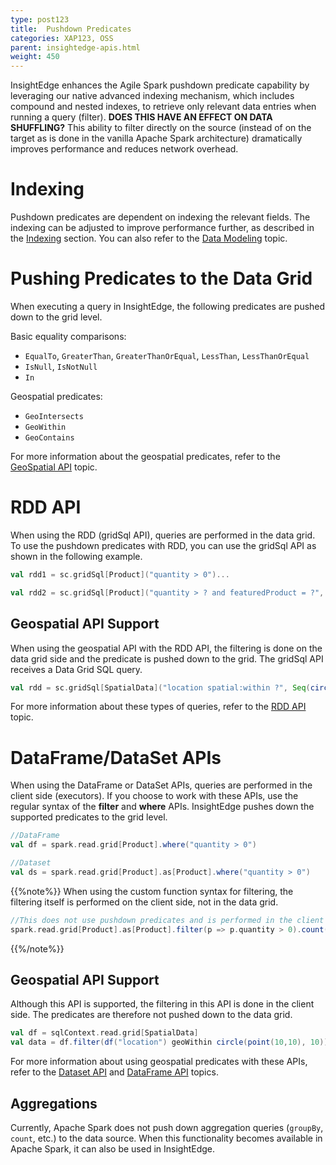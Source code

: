 ```yaml
---
type: post123
title:  Pushdown Predicates
categories: XAP123, OSS
parent: insightedge-apis.html
weight: 450
---
```


InsightEdge enhances the Agile Spark pushdown predicate capability by leveraging our native advanced indexing mechanism, which includes compound and nested indexes, to retrieve only relevant data entries when running a query (filter). **DOES THIS HAVE AN EFFECT ON DATA SHUFFLING?** This ability to filter directly on the source (instead of on the target as is done in the vanilla Apache Spark architecture) dramatically improves performance and reduces network overhead.

# Indexing

Pushdown predicates are dependent on indexing the relevant fields. The indexing can be adjusted to improve performance further, as described in the [Indexing](./indexing-overview.html) section. You can also refer to the [Data Modeling](./insightedge-modeling.html) topic.

# Pushing Predicates to the Data Grid

When executing a query in InsightEdge, the following predicates are pushed down to the grid level.

Basic equality comparisons:

- `EqualTo`, `GreaterThan`, `GreaterThanOrEqual`, `LessThan`, `LessThanOrEqual`
- `IsNull`, `IsNotNull`
- `In`

Geospatial predicates: 

- `GeoIntersects`
- `GeoWithin`
- `GeoContains`

For more information about the geospatial predicates, refer to the [GeoSpatial API](./insightedge-geospatial.html) topic.


# RDD API

When using the RDD (gridSql API), queries are performed in the data grid. To use the pushdown predicates with RDD, you can use the gridSql API as shown in the following example.


```scala
val rdd1 = sc.gridSql[Product]("quantity > 0")...

val rdd2 = sc.gridSql[Product]("quantity > ? and featuredProduct = ?", Seq(10, true))
```


## Geospatial API Support

When using the geospatial API with the RDD API, the filtering is done on the data grid side and the predicate is pushed down to the grid. The gridSql API receives a Data Grid SQL query. 


```scala
val rdd = sc.gridSql[SpatialData]("location spatial:within ?", Seq(circle(point(10,10), 10)))
```

For more information about these types of queries, refer to the [RDD API](./insightedge-rdd.html) topic.


# DataFrame/DataSet APIs

When using the DataFrame or DataSet APIs, queries are performed in the client side (executors). If you choose to work with these APIs, use the regular syntax of the **filter** and **where** APIs. InsightEdge pushes down the supported predicates to the grid level.

```scala
//DataFrame
val df = spark.read.grid[Product].where("quantity > 0")

//Dataset
val ds = spark.read.grid[Product].as[Product].where("quantity > 0")
```


{{%note%}}
When using the custom function syntax for filtering, the filtering itself is performed on the client side, not in the data grid.


```scala
//This does not use pushdown predicates and is performed in the client side.
spark.read.grid[Product].as[Product].filter(p => p.quantity > 0).count()
```
{{%/note%}}


## Geospatial API Support

Although this API is supported, the filtering in this API is done in the client side. The predicates are therefore not pushed down to the data grid.

```scala
val df = sqlContext.read.grid[SpatialData]
val data = df.filter(df("location") geoWithin circle(point(10,10), 10))
```

For more information about using geospatial predicates with these APIs, refer to the [Dataset API](./insightedge-datasets.html) and [DataFrame API](./insightedge-dataframes.html) topics.

## Aggregations

Currently, Apache Spark does not push down aggregation queries (`groupBy`, `count`, etc.) to the data source. When this functionality becomes available in Apache Spark, it can also be used in InsightEdge. 
